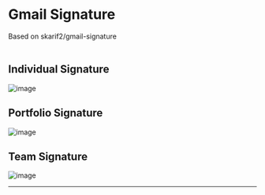 <h1 >Gmail Signature</h1>
Based on skarif2/gmail-signature

<br />
<br />

## Individual Signature
![image](https://user-images.githubusercontent.com/116930479/205211732-2d67cc7d-9a66-4826-8e57-b6c42bf8872e.png)

## Portfolio Signature
![image](https://user-images.githubusercontent.com/116930479/205211752-cc489cbc-a5d7-48f2-af63-0377a7a18e39.png)

## Team Signature
![image](https://user-images.githubusercontent.com/116930479/205211777-7b2f1244-8216-441d-864f-29c22b95e4d1.png)

---
